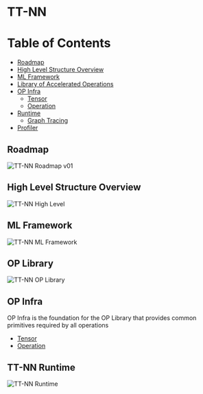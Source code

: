 # TT-NN

Table of Contents
=================
- [Roadmap](#roadmap)
- [High Level Structure Overview](#high-level-structure-overview)
- [ML Framework](#ml-framework)
- [Library of Accelerated Operations](#op-library)
- [OP Infra](#op-infra)
  - [Tensor](https://docs.tenstorrent.com/tt-metal/latest/ttnn/ttnn/tensor.html)
  - [Operation](https://docs.tenstorrent.com/tt-metal/latest/ttnn/ttnn/adding_new_ttnn_operation.html)
- [Runtime](#tt-nn-runtime)
  - [Graph Tracing](https://github.com/tenstorrent/tt-metal/blob/main/tech_reports/ttnn/graph-tracing.md)
- [Profiler](https://docs.tenstorrent.com/tt-metal/latest/ttnn/ttnn/profiling_ttnn_operations.html)


## Roadmap
![TT-NN Roadmap v01](https://github.com/user-attachments/assets/a091f4d6-77a3-445d-81b5-946de181bfd9)

## High Level Structure Overview
![TT-NN High Level](https://github.com/user-attachments/assets/15d37bea-ac60-45e2-ac76-02d840253555)

## ML Framework
![TT-NN ML Framework](https://github.com/user-attachments/assets/aeb104df-4426-49f1-a3c8-8c070f32bdfe)

## OP Library
![TT-NN OP Library](https://github.com/user-attachments/assets/acc5645b-d90a-4793-ae54-9ad825504fed)

## OP Infra
OP Infra is the foundation for the OP Library that provides common primitives required by all operations
  - [Tensor](https://docs.tenstorrent.com/tt-metal/latest/ttnn/ttnn/tensor.html)
  - [Operation](https://docs.tenstorrent.com/tt-metal/latest/ttnn/ttnn/adding_new_ttnn_operation.html)

## TT-NN Runtime
![TT-NN Runtime](https://github.com/user-attachments/assets/0794b7c2-82b6-49aa-9117-9aee8b1c1ecd)
